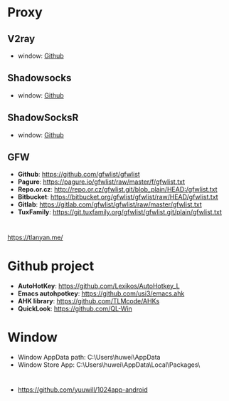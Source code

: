 # Proxy
## V2ray
* window: [Github](https://github.com/2dust/v2rayN)

## Shadowsocks
* window: [Github](https://github.com/shadowsocks/shadowsocks-windows)

## ShadowSocksR
* window: [Github](https://github.com/shadowsocksrr/shadowsocksr-csharp)

## GFW
* **Github**: https://github.com/gfwlist/gfwlist
* **Pagure**: https://pagure.io/gfwlist/raw/master/f/gfwlist.txt
* **Repo.or.cz**: http://repo.or.cz/gfwlist.git/blob_plain/HEAD:/gfwlist.txt
* **Bitbucket**: https://bitbucket.org/gfwlist/gfwlist/raw/HEAD/gfwlist.txt
* **Gitlab**: https://gitlab.com/gfwlist/gfwlist/raw/master/gfwlist.txt
* **TuxFamily**: https://git.tuxfamily.org/gfwlist/gfwlist.git/plain/gfwlist.txt

# 

https://tlanyan.me/

# Github project
* **AutoHotKey**: https://github.com/Lexikos/AutoHotkey_L
* **Emacs autohpotkey**: https://github.com/usi3/emacs.ahk
* **AHK library**: https://github.com/TLMcode/AHKs
* **QuickLook**: https://github.com/QL-Win

# Window
* Window AppData path: C:\Users\huwei\AppData
* Window Store App: C:\Users\huwei\AppData\Local\Packages\


# 
* https://github.com/yuuwill/1024app-android